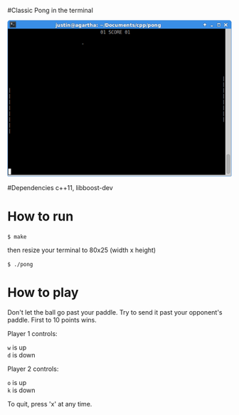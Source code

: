 #Classic Pong in the terminal

![pong being played](https://github.com/justinjhendrick/pong/blob/master/imgs/pong.jpg)

#Dependencies
c++11, libboost-dev

# How to run
`$ make`

then resize your terminal to 80x25 (width x height)

`$ ./pong`

# How to play
Don't let the ball go past your paddle. Try to send it past
your opponent's paddle. First to 10 points wins.

Player 1 controls:

`w` is up  
`d` is down

Player 2 controls:

`o` is up  
`k` is down

To quit, press 'x' at any time.
